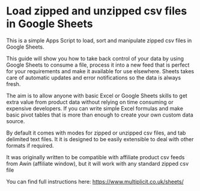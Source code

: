 # Load zipped and unzipped csv files in Google Sheets
This is a simple Apps Script to load, sort and manipulate zipped csv files in Google Sheets.

This guide will show you how to take back control of your data by using Google Sheets to consume a file, process it into a new feed that is perfect for your requirements and make it available for use elsewhere. Sheets takes care of automatic updates and error notifications so the data is always fresh. 

The aim is to allow anyone with basic Excel or Google Sheets skills to get extra value from product data without relying on time consuming or expensive developers. If you can write simple Excel formulas and make basic pivot tables that is more than enough to create your own custom data source.

By default it comes with modes for zipped or unzipped csv files, and tab delimited text files. It it is designed to be easily extensible to deal with other formats if required. 

It was originally written to be compatible with affiliate product csv feeds from Awin (affiliate window), but it will work with any standard zipped csv file

You can find full instructions here: https://www.multiplicit.co.uk/sheets/
